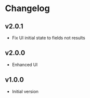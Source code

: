 # Changelog

## v2.0.1

- Fix UI initial state to fields not results

## v2.0.0

- Enhanced UI

## v1.0.0

- Initial version
